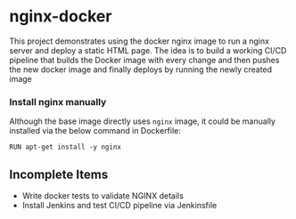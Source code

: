 # nginx-docker

This project demonstrates using the docker nginx image to run a nginx server and deploy a static HTML page. The idea is
to build a working CI/CD pipeline that builds the Docker image with every change and then pushes the new docker image
and finally deploys by running the newly created image

### Install nginx manually
Although the base image directly uses `nginx` image, it could be manually installed via the below command in Dockerfile:
```
RUN apt-get install -y nginx
```

## Incomplete Items

- Write docker tests to validate NGINX details
- Install Jenkins and test CI/CD pipeline via Jenkinsfile